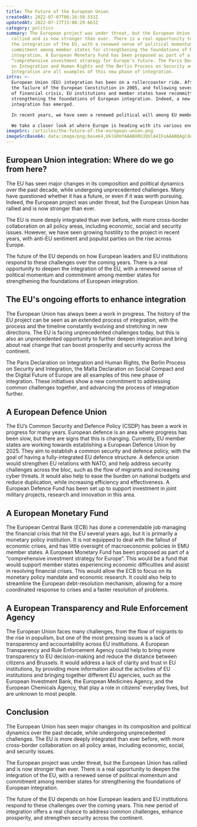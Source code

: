 ```yaml
---
title: The Future of the European Union
createdAt: 2022-07-07T06:16:50.531Z
updatedAt: 2022-07-17T15:00:29.663Z
category: politics
summary: The European project was under threat, but the European Union has
  rallied and is now stronger than ever. There is a real opportunity to deepen
  the integration of the EU, with a renewed sense of political momentum and
  commitment among member states for strengthening the foundations of European
  integration. A European Monetary Fund has been proposed as part of a
  “comprehensive investment strategy for Europe’s future. The Paris Declaration
  on Integration and Human Rights and the Berlin Process on Security and
  Integration are all examples of this new phase of integration.
intro: >-
  European Union (EU) integration has been on a rollercoaster ride. After
  the failure of the European Constitution in 2005, and following several years
  of financial crisis, EU institutions and member states have recommitted to
  strengthening the foundations of European integration. Indeed, a new wave of
  integration has emerged.

  In recent years, we have seen a renewed political will among EU member states to tackle common challenges together and further strengthen the European Union. The Paris Declaration on Integration and Human Rights; the Berlin Process on Security and Integration; the Malta Declaration on Social Compact and the Digital Future of Europe are all examples of this new phase of integration.

  We take a closer look at where Europe is heading with its various endeavours towards greater unity.
imageSrc: /articles/the-future-of-the-european-union.png
imageSrcBase64: data:image/png;base64,UklGRmYAAABXRUJQVlA4IFoAAABQAgCdASoKAAoAAUAmJYwCdEf/geiaBn/35zwA/v5yfyvegYTueXuRYQ7el8qlfen99eX9nst8jk6nmfJlcUE08dS2ctZoNy/+DZq/Ol/Q2SQKMSeFmqx4AAA=
---
```


## European Union integration: Where do we go from here?

The EU has seen major changes in its composition and political dynamics over the past decade, while undergoing unprecedented challenges. Many have questioned whether it has a future, or even if it was worth pursuing. Indeed, the European project was under threat, but the European Union has rallied and is now stronger than ever.

The EU is more deeply integrated than ever before, with more cross-border collaboration on all policy areas, including economic, social and security issues. However, we have seen growing hostility to the project in recent years, with anti-EU sentiment and populist parties on the rise across Europe.

The future of the EU depends on how European leaders and EU institutions respond to these challenges over the coming years. There is a real opportunity to deepen the integration of the EU, with a renewed sense of political momentum and commitment among member states for strengthening the foundations of European integration.

## The EU's ongoing efforts to enhance integration

The European Union has always been a work in progress. The history of the EU project can be seen as an extended process of integration, with the process and the timeline constantly evolving and stretching in new directions.
The EU is facing unprecedented challenges today, but this is also an unprecedented opportunity to further deepen integration and bring about real change that can boost prosperity and security across the continent.

The Paris Declaration on Integration and Human Rights, the Berlin Process on Security and Integration, the Malta Declaration on Social Compact and the Digital Future of Europe are all examples of this new phase of integration. These initiatives show a new commitment to addressing common challenges together, and advancing the process of integration further.

## A European Defence Union

The EU’s Common Security and Defence Policy (CSDP) has been a work in progress for many years. European defence is an area where progress has been slow, but there are signs that this is changing.
Currently, EU member states are working towards establishing a European Defence Union by 2025. They aim to establish a common security and defence policy, with the goal of having a fully-integrated EU defence structure.
A defence union would strengthen EU relations with NATO, and help address security challenges across the bloc, such as the flow of migrants and increasing cyber threats. It would also help to ease the burden on national budgets and reduce duplication, while increasing efficiency and effectiveness.
A European Defence Fund has been set up to support investment in joint military projects, research and innovation in this area.

## A European Monetary Fund

The European Central Bank (ECB) has done a commendable job managing the financial crisis that hit the EU several years ago, but it is primarily a monetary policy institution. It is not equipped to deal with the fallout of economic crises, and has little oversight of macroeconomic policies in EMU member states.
A European Monetary Fund has been proposed as part of a “comprehensive investment strategy for Europe”. This would be a fund that would support member states experiencing economic difficulties and assist in resolving financial crises.
This would allow the ECB to focus on its monetary policy mandate and economic research. It could also help to streamline the European debt-resolution mechanism, allowing for a more coordinated response to crises and a faster resolution of problems.

## A European Transparency and Rule Enforcement Agency

The European Union faces many challenges, from the flow of migrants to the rise in populism, but one of the most pressing issues is a lack of transparency and accountability across EU institutions.
A European Transparency and Rule Enforcement Agency could help to bring more transparency to EU decision-making and reduce the distance between citizens and Brussels.
It would address a lack of clarity and trust in EU institutions, by providing more information about the activities of EU institutions and bringing together different EU agencies, such as the European Investment Bank, the European Medicines Agency, and the European Chemicals Agency, that play a role in citizens’ everyday lives, but are unknown to most people.

## Conclusion

The European Union has seen major changes in its composition and political dynamics over the past decade, while undergoing unprecedented challenges. The EU is more deeply integrated than ever before, with more cross-border collaboration on all policy areas, including economic, social, and security issues.

The European project was under threat, but the European Union has rallied and is now stronger than ever. There is a real opportunity to deepen the integration of the EU, with a renewed sense of political momentum and commitment among member states for strengthening the foundations of European integration.

The future of the EU depends on how European leaders and EU institutions respond to these challenges over the coming years. This new period of integration offers a real chance to address common challenges, enhance prosperity, and strengthen security across the continent.
